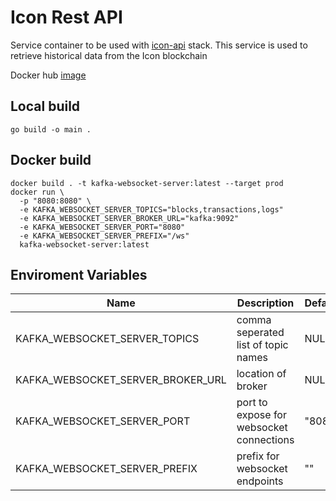 # Icon Rest API

Service container to be used with [icon-api]() stack. 
This service is used to retrieve historical data from the Icon blockchain

Docker hub [image](https://hub.docker.com/r/geometrylabs/icon-rest-api)

## Local build
```
go build -o main .
```

## Docker build
```
docker build . -t kafka-websocket-server:latest --target prod
docker run \
  -p "8080:8080" \
  -e KAFKA_WEBSOCKET_SERVER_TOPICS="blocks,transactions,logs"
  -e KAFKA_WEBSOCKET_SERVER_BROKER_URL="kafka:9092"
  -e KAFKA_WEBSOCKET_SERVER_PORT="8080"
  -e KAFKA_WEBSOCKET_SERVER_PREFIX="/ws"
  kafka-websocket-server:latest
```

## Enviroment Variables

| Name | Description | Default | Required |
|------|-------------|---------|----------|
| KAFKA_WEBSOCKET_SERVER_TOPICS | comma seperated list of topic names | NULL | True |
| KAFKA_WEBSOCKET_SERVER_BROKER_URL | location of broker | NULL | True |
| KAFKA_WEBSOCKET_SERVER_PORT | port to expose for websocket connections | "8080" | False |
| KAFKA_WEBSOCKET_SERVER_PREFIX | prefix for websocket endpoints | "" | False |
